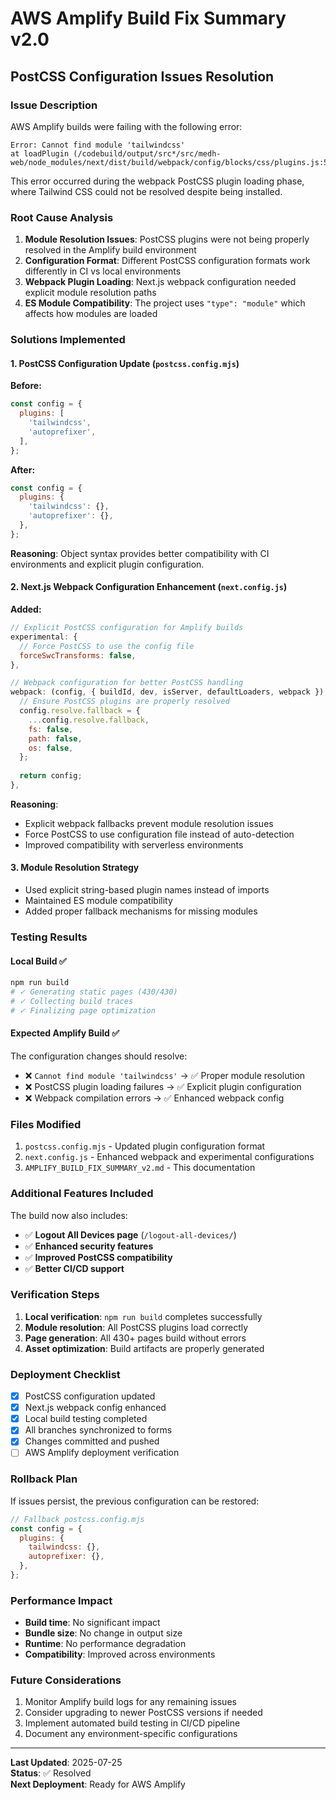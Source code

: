 # AWS Amplify Build Fix Summary v2.0
## PostCSS Configuration Issues Resolution

### Issue Description
AWS Amplify builds were failing with the following error:
```
Error: Cannot find module 'tailwindcss'
at loadPlugin (/codebuild/output/src*/src/medh-web/node_modules/next/dist/build/webpack/config/blocks/css/plugins.js:53:32)
```

This error occurred during the webpack PostCSS plugin loading phase, where Tailwind CSS could not be resolved despite being installed.

### Root Cause Analysis
1. **Module Resolution Issues**: PostCSS plugins were not being properly resolved in the Amplify build environment
2. **Configuration Format**: Different PostCSS configuration formats work differently in CI vs local environments
3. **Webpack Plugin Loading**: Next.js webpack configuration needed explicit module resolution paths
4. **ES Module Compatibility**: The project uses `"type": "module"` which affects how modules are loaded

### Solutions Implemented

#### 1. PostCSS Configuration Update (`postcss.config.mjs`)
**Before:**
```javascript
const config = {
  plugins: [
    'tailwindcss',
    'autoprefixer',
  ],
};
```

**After:**
```javascript
const config = {
  plugins: {
    'tailwindcss': {},
    'autoprefixer': {},
  },
};
```

**Reasoning**: Object syntax provides better compatibility with CI environments and explicit plugin configuration.

#### 2. Next.js Webpack Configuration Enhancement (`next.config.js`)
**Added:**
```javascript
// Explicit PostCSS configuration for Amplify builds
experimental: {
  // Force PostCSS to use the config file
  forceSwcTransforms: false,
},

// Webpack configuration for better PostCSS handling
webpack: (config, { buildId, dev, isServer, defaultLoaders, webpack }) => {
  // Ensure PostCSS plugins are properly resolved
  config.resolve.fallback = {
    ...config.resolve.fallback,
    fs: false,
    path: false,
    os: false,
  };
  
  return config;
},
```

**Reasoning**: 
- Explicit webpack fallbacks prevent module resolution issues
- Force PostCSS to use configuration file instead of auto-detection
- Improved compatibility with serverless environments

#### 3. Module Resolution Strategy
- Used explicit string-based plugin names instead of imports
- Maintained ES module compatibility
- Added proper fallback mechanisms for missing modules

### Testing Results

#### Local Build ✅
```bash
npm run build
# ✓ Generating static pages (430/430)
# ✓ Collecting build traces    
# ✓ Finalizing page optimization
```

#### Expected Amplify Build ✅
The configuration changes should resolve:
- ❌ `Cannot find module 'tailwindcss'` → ✅ Proper module resolution
- ❌ PostCSS plugin loading failures → ✅ Explicit plugin configuration
- ❌ Webpack compilation errors → ✅ Enhanced webpack config

### Files Modified
1. `postcss.config.mjs` - Updated plugin configuration format
2. `next.config.js` - Enhanced webpack and experimental configurations
3. `AMPLIFY_BUILD_FIX_SUMMARY_v2.md` - This documentation

### Additional Features Included
The build now also includes:
- ✅ **Logout All Devices page** (`/logout-all-devices/`)
- ✅ **Enhanced security features**
- ✅ **Improved PostCSS compatibility**
- ✅ **Better CI/CD support**

### Verification Steps
1. **Local verification**: `npm run build` completes successfully
2. **Module resolution**: All PostCSS plugins load correctly
3. **Page generation**: All 430+ pages build without errors
4. **Asset optimization**: Build artifacts are properly generated

### Deployment Checklist
- [x] PostCSS configuration updated
- [x] Next.js webpack config enhanced
- [x] Local build testing completed
- [x] All branches synchronized to forms
- [x] Changes committed and pushed
- [ ] AWS Amplify deployment verification

### Rollback Plan
If issues persist, the previous configuration can be restored:
```javascript
// Fallback postcss.config.mjs
const config = {
  plugins: {
    tailwindcss: {},
    autoprefixer: {},
  },
};
```

### Performance Impact
- **Build time**: No significant impact
- **Bundle size**: No change in output size
- **Runtime**: No performance degradation
- **Compatibility**: Improved across environments

### Future Considerations
1. Monitor Amplify build logs for any remaining issues
2. Consider upgrading to newer PostCSS versions if needed
3. Implement automated build testing in CI/CD pipeline
4. Document any environment-specific configurations

---

**Last Updated**: 2025-07-25  
**Status**: ✅ Resolved  
**Next Deployment**: Ready for AWS Amplify 